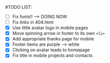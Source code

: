 #TODO LIST:

- [ ] Fix fonts!! --> DOING NOW
- [ ] Fix links in 404.html
- [x] Use little avatar logo in mobile pages
- [x] Move spinning arrow in footer to its own `<li>`
- [x] Add appropriate thanks page for mobile
- [x] Footer items are purple --> white
- [x] Clicking on avatar leads to homepage
- [x] Fix title in mobile projects and contacts

